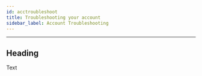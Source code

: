 ```yaml
---
id: acctroubleshoot
title: Troubleshooting your account
sidebar_label: Account Troubleshooting
---
```


------



## Heading



Text